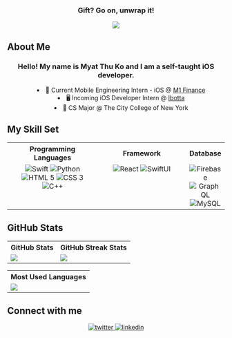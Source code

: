 <div align="center">
  <h3>Gift? Go on, unwrap it!</h3>
  <img src="https://media.giphy.com/media/3oz8xBkRsgPTnbK1GM/giphy.gif" align="center" style="width: 100% height: 100px" /> 
</div>  

## About Me

<div align="center">
  <h3> Hello! My name is Myat Thu Ko and I am a self-taught iOS developer. </h3>
  <ul style="list-style-position: inside; text-align: center;">
    <li> 💼 Current Mobile Engineering Intern - iOS @ <a href="https://m1.com/" target="_blank">M1 Finance</a></li>
    <li> 🖥 Incoming iOS Developer Intern @ <a href="https://home.ibotta.com/" target="_blank">Ibotta</a> </li>
    <li> 🎒 CS Major @ The City College of New York </li>
  </ul>
</div>


<!-- End of About Me -->

## My Skill Set  
<div align="center">
    <table>
      <tr> 
        <th> Programming Languages </th>
        <th> Framework </th> 
        <th> Database </th>
      </tr> 
      <tr>
        <td valign="top" width="50%">
          <div align="center">
            <img src="https://img.icons8.com/fluent/64/000000/swift.png" alt="Swift" />
            <img src="https://img.icons8.com/color/64/000000/python.png" alt="Python" />
            <img src="https://img.icons8.com/color/64/000000/html-5.png" alt="HTML 5" />
            <img src="https://img.icons8.com/color/64/000000/css3.png" alt="CSS 3" />
            <img src="https://img.icons8.com/color/64/000000/c-plus-plus-logo.png" alt="C++" />
          </div>
        </td>
        <td valign="top" width="50%">
          <div align="center">
            <img src="https://img.icons8.com/officel/64/000000/react.png" alt="React" />
            <img src="https://img.icons8.com/fluent/64/000000/swiftui.png" alt="SwiftUI" />
          </div>
        </td>
        <td valign="top" width="50%"> 
          <div align="center">
            <img src="https://img.icons8.com/color/64/000000/google-firebase-console.png" alt="Firebase" />
            <img src="https://img.icons8.com/color/64/000000/graphql.png" alt="GraphQL" />
            <img src="https://img.icons8.com/color/64/000000/mysql-logo.png" alt="MySQL" />
          </div> 
        </td> 
    </tr>
  </table>
</div>
  
## GitHub Stats

<div align="center">
  <table> 
    <tr>
      <th> GitHub Stats </th> 
      <th> GitHub Streak Stats </th>
    </tr>
    <tr> 
      <td>
        <img src="https://github-readme-stats.vercel.app/api?username=MyatThuKo&show_icons=true&count_private=true&theme=dark" /> 
      </td>
      <td>
        <img src="https://github-readme-streak-stats.herokuapp.com?user=MyatThuKo&theme=dark&border_radius=6&date_format=M%20j%5B%2C%20Y%5D" />
      </td>
    </tr>
  </table>
  <table> 
    <tr>
      <th> Most Used Languages </th> 
    </tr>
    <tr> 
      <td>
        <img src="https://github-readme-stats.vercel.app/api/top-langs/?username=MyatThuKo&layout=compact&theme=dark" /> 
      </td>
    </tr>
  </table>
</div> 


## Connect with me  
<div align="center">
   <a href="https://twitter.com/myatthu_ko" target="_blank">
   <img src=https://img.shields.io/badge/twitter-%2300acee.svg?&style=for-the-badge&logo=twitter&logoColor=white alt=twitter style="margin-bottom: 5px;" />
   </a>
   <a href="https://linkedin.com/in/MyatThuKo" target="_blank">
   <img src=https://img.shields.io/badge/linkedin-%231E77B5.svg?&style=for-the-badge&logo=linkedin&logoColor=white alt=linkedin style="margin-bottom: 5px;" />
   </a>  
</div>
